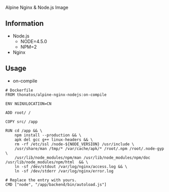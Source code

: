 Alpine Nginx & Node.js Image

## Information

- Node.js
	- NODE=4.5.0
	- NPM=2
- Nginx
	

## Usage

- on-compile

```
# Dockerfile
FROM thonatos/alpine-nginx-nodejs:on-compile

ENV NGINXLOCATION=CN

ADD root/ /

COPY src/ /app

RUN cd /app && \
    npm install --production && \
    apk del gcc g++ linux-headers && \
    rm -rf /etc/ssl /node-${NODE_VERSION} /usr/include \
    /usr/share/man /tmp/* /var/cache/apk/* /root/.npm /root/.node-gyp \
    /usr/lib/node_modules/npm/man /usr/lib/node_modules/npm/doc /usr/lib/node_modules/npm/html  && \
    ln -sf /dev/stdout /var/log/nginx/access.log && \
    ln -sf /dev/stderr /var/log/nginx/error.log

# Replace the entry with yours.
CMD ["node", "/app/backend/bin/autoload.js"]
```
